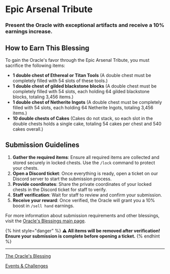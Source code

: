 # Epic Arsenal Tribute

### Present the Oracle with exceptional artifacts and receive a 10% earnings increase.

## How to Earn This Blessing

To gain the Oracle's favor through the Epic Arsenal Tribute, you must sacrifice the following items:

- **1 double chest of Ethereal or Titan Tools** (A double chest must be completely filled with 54 slots of these tools.)
- **1 double chest of gilded blackstone blocks** (A double chest must be completely filled with 54 slots, each holding 64 gilded blackstone blocks, totaling 3,456 items.)
- **1 double chest of Netherite Ingots** (A double chest must be completely filled with 54 slots, each holding 64 Netherite Ingots, totaling 3,456 items.)
- **10 double chests of Cakes** (Cakes do not stack, so each slot in the double chests holds a single cake, totaling 54 cakes per chest and 540 cakes overall.)

## Submission Guidelines

1. **Gather the required items**: Ensure all required items are collected and stored securely in locked chests. Use the `/lock` command to protect your chests.
2. **Open a Discord ticket**: Once everything is ready, open a ticket on our Discord server to start the submission process.
3. **Provide coordinates**: Share the private coordinates of your locked chests in the Discord ticket for staff to verify.
4. **Staff verification**: Wait for staff to review and confirm your submission.
5. **Receive your reward**: Once verified, the Oracle will grant you a 10% boost in `/sell hand` earnings.

For more information about submission requirements and other blessings, visit the [Oracle's Blessings main page](./README.md).

{% hint style="danger" %}
**⚠️ All items will be removed after verification! Ensure your submission is complete before opening a ticket.**
{% endhint %}

---

[The Oracle's Blessing](./README.md)

[Events & Challenges](../README.md)